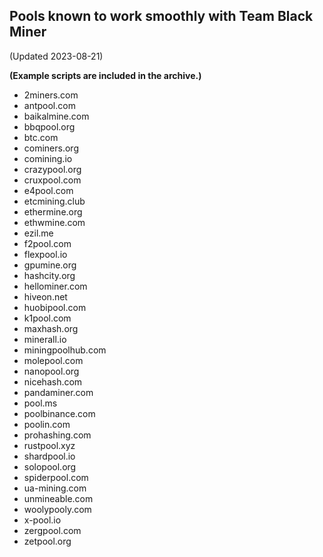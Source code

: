 ## Pools known to work smoothly with Team Black Miner
(Updated 2023-08-21)

**(Example scripts are included in the archive.)**

* 2miners.com
* antpool.com
* baikalmine.com
* bbqpool.org
* btc.com
* cominers.org
* comining.io
* crazypool.org
* cruxpool.com
* e4pool.com
* etcmining.club
* ethermine.org
* ethwmine.com
* ezil.me
* f2pool.com
* flexpool.io
* gpumine.org
* hashcity.org
* hellominer.com
* hiveon.net
* huobipool.com
* k1pool.com
* maxhash.org
* minerall.io
* miningpoolhub.com
* molepool.com
* nanopool.org
* nicehash.com
* pandaminer.com
* pool.ms
* poolbinance.com
* poolin.com
* prohashing.com
* rustpool.xyz
* shardpool.io
* solopool.org
* spiderpool.com
* ua-mining.com
* unmineable.com
* woolypooly.com
* x-pool.io
* zergpool.com
* zetpool.org
